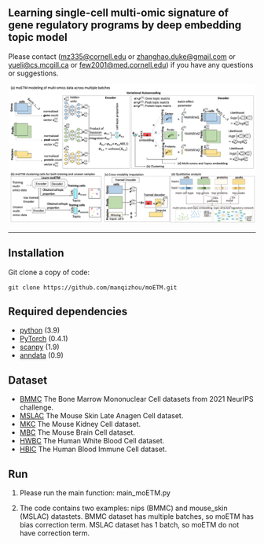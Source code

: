 ## Learning single-cell multi-omic signature of gene regulatory programs by deep embedding topic model

Please contact (mz335@cornell.edu or zhanghao.duke@gmail.com or yueli@cs.mcgill.ca or few2001@med.cornell.edu) if you have any questions or suggestions.

![model](./model.png?raw=true "Title")

---
## Installation
Git clone a copy of code:
```
git clone https://github.com/manqizhou/moETM.git
```
## Required dependencies

* [python](https://www.python.org) (3.9)
* [PyTorch](https://pytorch.org/) (0.4.1)
* [scanpy](https://scanpy.readthedocs.io/en/stable/) (1.9)
* [anndata](https://anndata.readthedocs.io/en/latest/) (0.9)

## Dataset
* [BMMC](https://www.ncbi.nlm.nih.gov/geo/query/acc.cgi?acc=GSE194122) The Bone Marrow Mononuclear Cell datasets from 2021 NeurIPS challenge.
* [MSLAC](https://www.ncbi.nlm.nih.gov/geo/query/acc.cgi?acc=GSE140203) The Mouse Skin Late Anagen Cell dataset.
* [MKC](https://www.ncbi.nlm.nih.gov/geo/query/acc.cgi?acc=GSE117089) The Mouse Kidney Cell dataset.
* [MBC](https://www.ncbi.nlm.nih.gov/geo/query/acc.cgi?acc=GSE140203)  The Mouse Brain Cell dataset.
* [HWBC](https://www.ncbi.nlm.nih.gov/geo/query/acc.cgi?acc=GSE164378) The Human White Blood Cell dataset.
* [HBIC](https://www.nature.com/articles/s41591-021-01329-2#data-availability) The Human Blood Immune Cell dataset.


## Run
1. Please run the main function: main_moETM.py

2. The code contains two examples: nips (BMMC) and mouse_skin (MSLAC) datastets.
  BMMC dataset has multiple batches, so moETM has bias correction term. 
  MSLAC dataset has 1 batch, so moETM do not have correction term.

